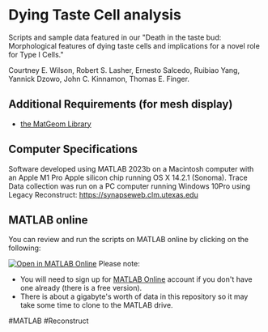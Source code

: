 # Dying Taste Cell analysis

Scripts and sample data featured in our "Death in the taste bud:
Morphological features of dying taste cells and implications for a novel role for Type I Cells." 

Courtney E. Wilson, Robert S. Lasher, Ernesto Salcedo, Ruibiao Yang, Yannick Dzowo, John C. Kinnamon, Thomas E. Finger.


## Additional Requirements (for mesh display)
- [the MatGeom Library][1]

## Computer Specifications

Software developed using MATLAB 2023b on a Macintosh computer with an Apple M1 Pro Apple silicon chip running OS X 14.2.1 (Sonoma). Trace Data collection was run on a PC computer running Windows 10Pro using Legacy Reconstruct: https://synapseweb.clm.utexas.edu 

## MATLAB online

You can review and run the scripts on MATLAB online by clicking on the following: 

[![Open in MATLAB Online][image-1]][2]
Please note:
- You will need to sign up for [MATLAB Online][3] account if you don't have one already (there is a free version). 
- There is about a gigabyte's worth of data in this repository so it may take some time to clone to the MATLAB drive.

[1]:	https://github.com/mattools/matGeom
[2]:	https://matlab.mathworks.com/open/github/v1?repo=salcedoe/Dying_Taste_Cell_analysis&file=nuclei_display.mlx
[3]:	https://www.mathworks.com/products/matlab-online.html

[image-1]:	https://www.mathworks.com/images/responsive/global/open-in-matlab-online.svg

#MATLAB #Reconstruct